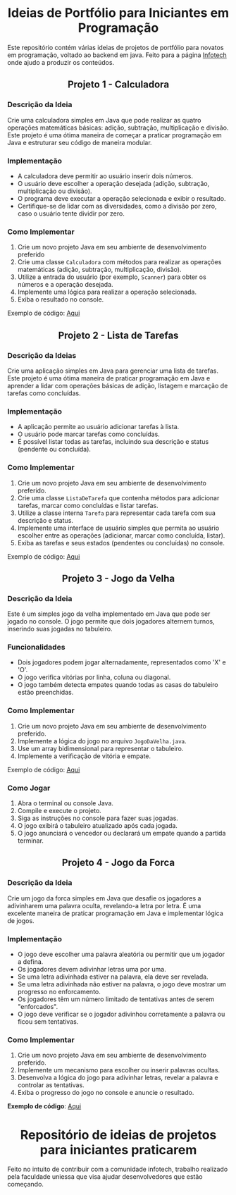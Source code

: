 <h1 align="center"> Ideias de Portfólio para Iniciantes em Programação </h1>

Este repositório contém várias ideias de projetos de portfólio para novatos em programação, voltado ao backend em java. Feito para a página [Infotech](https://www.instagram.com/infotech23_/) onde ajudo a produzir os conteúdos.


<h2 align="center"> Projeto 1 - Calculadora </h2>

### Descrição da Ideia

Crie uma calculadora simples em Java que pode realizar as quatro operações matemáticas básicas: adição, subtração, multiplicação e divisão. Este projeto é uma ótima maneira de começar a praticar programação em Java e estruturar seu código de maneira modular.

###  Implementação

- A calculadora deve permitir ao usuário inserir dois números.
- O usuário deve escolher a operação desejada (adição, subtração, multiplicação ou divisão).
- O programa deve executar a operação selecionada e exibir o resultado.
- Certifique-se de lidar com as diversidades, como a divisão por zero, caso o usuário tente dividir por zero.

### Como Implementar

1. Crie um novo projeto Java em seu ambiente de desenvolvimento preferido 
2. Crie uma classe `Calculadora` com métodos para realizar as operações matemáticas (adição, subtração, multiplicação, divisão).
3. Utilize a entrada do usuário (por exemplo, `Scanner`) para obter os números e a operação desejada.
4. Implemente uma lógica para realizar a operação selecionada.
5. Exiba o resultado no console.



Exemplo de código: [Aqui](https://github.com/jxxErick/dicas-de-projetos-para-iniciantes/blob/main/src/Projetos/calculadora/Calculadora.java)

<h2 align="center">Projeto 2 - Lista de Tarefas</h2>

### Descrição da Ideias

Crie uma aplicação simples em Java para gerenciar uma lista de tarefas. Este projeto é uma ótima maneira de praticar programação em Java e aprender a lidar com operações básicas de adição, listagem e marcação de tarefas como concluídas.

### Implementação

- A aplicação permite ao usuário adicionar tarefas à lista.
- O usuário pode marcar tarefas como concluídas.
- É possível listar todas as tarefas, incluindo sua descrição e status (pendente ou concluída).

### Como Implementar

1. Crie um novo projeto Java em seu ambiente de desenvolvimento preferido.
2. Crie uma classe `ListaDeTarefa` que contenha métodos para adicionar tarefas, marcar como concluídas e listar tarefas.
3. Utilize a classe interna `Tarefa` para representar cada tarefa com sua descrição e status.
4. Implemente uma interface de usuário simples que permita ao usuário escolher entre as operações (adicionar, marcar como concluída, listar).
5. Exiba as tarefas e seus estados (pendentes ou concluídas) no console.

Exemplo de código: [Aqui](https://github.com/jxxErick/dicas-de-projetos-para-iniciantes/tree/main/src/Projetos/listDeTarefa)

<h2 align="center">Projeto 3 - Jogo da Velha </h2>

### Descrição da Ideia

Este é um simples jogo da velha implementado em Java que pode ser jogado no console. O jogo permite que dois jogadores alternem turnos, inserindo suas jogadas no tabuleiro.

### Funcionalidades

- Dois jogadores podem jogar alternadamente, representados como 'X' e 'O'.
- O jogo verifica vitórias por linha, coluna ou diagonal.
- O jogo também detecta empates quando todas as casas do tabuleiro estão preenchidas.

### Como Implementar

1. Crie um novo projeto Java em seu ambiente de desenvolvimento preferido.
2. Implemente a lógica do jogo no arquivo `JogoDaVelha.java`.
3. Use um array bidimensional para representar o tabuleiro.
4. Implemente a verificação de vitória e empate.

Exemplo de código: [Aqui](https://github.com/jxxErick/dicas-de-projetos-para-iniciantes/tree/main/src/Projetos/jogoDaVelha)

### Como Jogar

1. Abra o terminal ou console Java.
2. Compile e execute o projeto.
3. Siga as instruções no console para fazer suas jogadas.
4. O jogo exibirá o tabuleiro atualizado após cada jogada.
5. O jogo anunciará o vencedor ou declarará um empate quando a partida terminar.

<h2 align="center"> Projeto 4 - Jogo da Forca </h2>

### Descrição da Ideia

Crie um jogo da forca simples em Java que desafie os jogadores a adivinharem uma palavra oculta, revelando-a letra por letra. É uma excelente maneira de praticar programação em Java e implementar lógica de jogos.

###  Implementação

- O jogo deve escolher uma palavra aleatória ou permitir que um jogador a defina.
- Os jogadores devem adivinhar letras uma por uma.
- Se uma letra adivinhada estiver na palavra, ela deve ser revelada.
- Se uma letra adivinhada não estiver na palavra, o jogo deve mostrar um progresso no enforcamento.
- Os jogadores têm um número limitado de tentativas antes de serem "enforcados".
- O jogo deve verificar se o jogador adivinhou corretamente a palavra ou ficou sem tentativas.

### Como Implementar

1. Crie um novo projeto Java em seu ambiente de desenvolvimento preferido.
2. Implemente um mecanismo para escolher ou inserir palavras ocultas.
3. Desenvolva a lógica do jogo para adivinhar letras, revelar a palavra e controlar as tentativas.
4. Exiba o progresso do jogo no console e anuncie o resultado.

**Exemplo de código**: [Aqui](https://github.com/jxxErick/dicas-de-projetos-para-iniciantes/tree/main/src/Projetos/jogoDaForca)


<H1 align="center"> Repositório de ideias de projetos para iniciantes praticarem </h1>
Feito no intuito de contribuir com a comunidade infotech, trabalho realizado pela faculdade uniessa que visa ajudar desenvolvedores que estão começando.